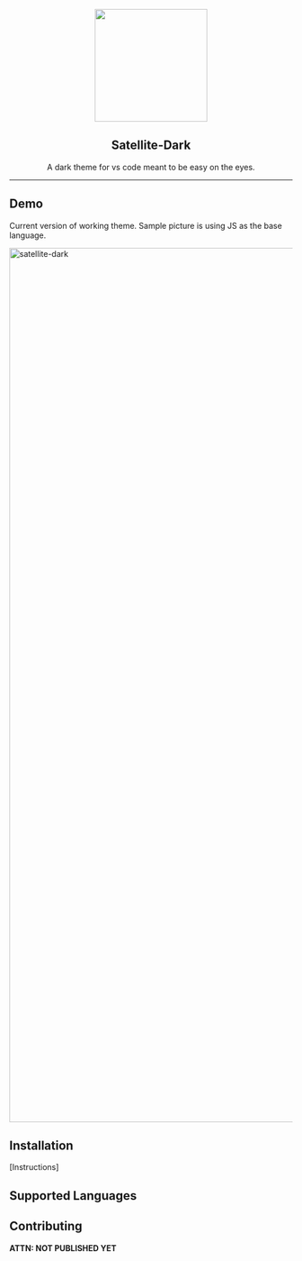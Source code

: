 <p align="center">
  <img
    src="https://user-images.githubusercontent.com/16481834/51505499-6a821080-1dac-11e9-891e-a0ba8fdb8c7e.png"
    height="200"
  />
</p>

<h2 align="center">
Satellite-Dark
</h2>
<p align="center">
A dark theme for vs code meant to be easy on the eyes.
</p>

---

## Demo
Current version of working theme. Sample picture is using JS as the base language.

<img width="1552" alt="satellite-dark" src="https://user-images.githubusercontent.com/16481834/51505622-4bd04980-1dad-11e9-8380-8829f0bad60f.png">


## Installation

[Instructions]

## Supported Languages


## Contributing
**ATTN: NOT PUBLISHED YET**


